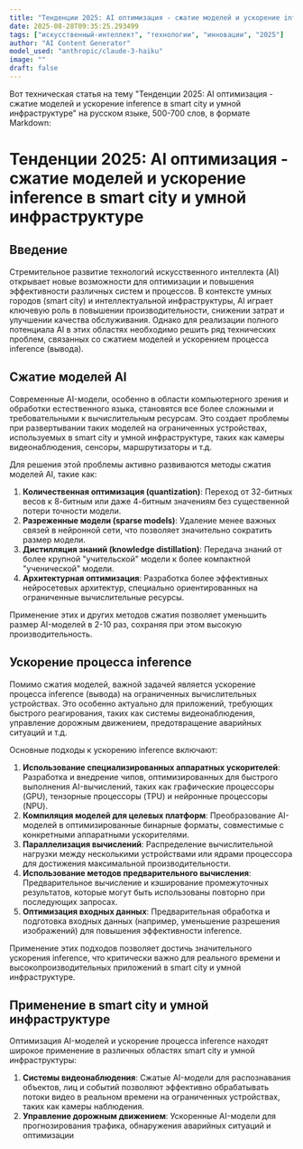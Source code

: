```yaml
---
title: "Тенденции 2025: AI оптимизация - сжатие моделей и ускорение inference в smart city и умной инфраструктуре"
date: 2025-08-28T09:35:25.293499
tags: ["искусственный-интеллект", "технологии", "инновации", "2025"]
author: "AI Content Generator"
model_used: "anthropic/claude-3-haiku"
image: ""
draft: false
---
```


Вот техническая статья на тему "Тенденции 2025: AI оптимизация - сжатие моделей и ускорение inference в smart city и умной инфраструктуре" на русском языке, 500-700 слов, в формате Markdown:

# Тенденции 2025: AI оптимизация - сжатие моделей и ускорение inference в smart city и умной инфраструктуре

## Введение

Стремительное развитие технологий искусственного интеллекта (AI) открывает новые возможности для оптимизации и повышения эффективности различных систем и процессов. В контексте умных городов (smart city) и интеллектуальной инфраструктуры, AI играет ключевую роль в повышении производительности, снижении затрат и улучшении качества обслуживания. Однако для реализации полного потенциала AI в этих областях необходимо решить ряд технических проблем, связанных со сжатием моделей и ускорением процесса inference (вывода).

## Сжатие моделей AI

Современные AI-модели, особенно в области компьютерного зрения и обработки естественного языка, становятся все более сложными и требовательными к вычислительным ресурсам. Это создает проблемы при развертывании таких моделей на ограниченных устройствах, используемых в smart city и умной инфраструктуре, таких как камеры видеонаблюдения, сенсоры, маршрутизаторы и т.д.

Для решения этой проблемы активно развиваются методы сжатия моделей AI, такие как:

1. **Количественная оптимизация (quantization)**: Переход от 32-битных весов к 8-битным или даже 4-битным значениям без существенной потери точности модели.
2. **Разреженные модели (sparse models)**: Удаление менее важных связей в нейронной сети, что позволяет значительно сократить размер модели.
3. **Дистилляция знаний (knowledge distillation)**: Передача знаний от более крупной "учительской" модели к более компактной "ученической" модели.
4. **Архитектурная оптимизация**: Разработка более эффективных нейросетевых архитектур, специально ориентированных на ограниченные вычислительные ресурсы.

Применение этих и других методов сжатия позволяет уменьшить размер AI-моделей в 2-10 раз, сохраняя при этом высокую производительность.

## Ускорение процесса inference

Помимо сжатия моделей, важной задачей является ускорение процесса inference (вывода) на ограниченных вычислительных устройствах. Это особенно актуально для приложений, требующих быстрого реагирования, таких как системы видеонаблюдения, управление дорожным движением, предотвращение аварийных ситуаций и т.д.

Основные подходы к ускорению inference включают:

1. **Использование специализированных аппаратных ускорителей**: Разработка и внедрение чипов, оптимизированных для быстрого выполнения AI-вычислений, таких как графические процессоры (GPU), тензорные процессоры (TPU) и нейронные процессоры (NPU).
2. **Компиляция моделей для целевых платформ**: Преобразование AI-моделей в оптимизированные бинарные форматы, совместимые с конкретными аппаратными ускорителями.
3. **Параллелизация вычислений**: Распределение вычислительной нагрузки между несколькими устройствами или ядрами процессора для достижения максимальной производительности.
4. **Использование методов предварительного вычисления**: Предварительное вычисление и кэширование промежуточных результатов, которые могут быть использованы повторно при последующих запросах.
5. **Оптимизация входных данных**: Предварительная обработка и подготовка входных данных (например, уменьшение разрешения изображений) для повышения эффективности inference.

Применение этих подходов позволяет достичь значительного ускорения inference, что критически важно для реального времени и высокопроизводительных приложений в smart city и умной инфраструктуре.

## Применение в smart city и умной инфраструктуре

Оптимизация AI-моделей и ускорение процесса inference находят широкое применение в различных областях smart city и умной инфраструктуры:

1. **Системы видеонаблюдения**: Сжатые AI-модели для распознавания объектов, лиц и событий позволяют эффективно обрабатывать потоки видео в реальном времени на ограниченных устройствах, таких как камеры наблюдения.
2. **Управление дорожным движением**: Ускоренные AI-модели для прогнозирования трафика, обнаружения аварийных ситуаций и оптимизации